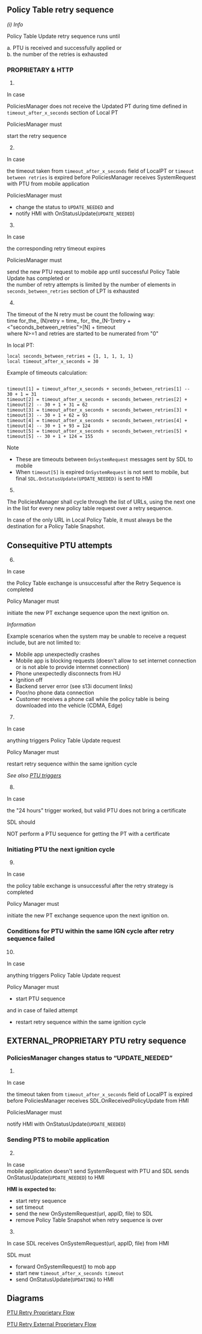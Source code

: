 ## Policy Table retry sequence
_(i) Info_

Policy Table Update retry sequence runs until 

a. PTU is received and successfully applied or  
b. the number of the retries is exhausted

### PROPRIETARY & HTTP

1. 
In case 

PoliciesManager does not receive the Updated PT during time defined in `timeout_after_x_seconds` section of Local PT 

PoliciesManager must

start the retry sequence

2. 
In case 

the timeout taken from `timeout_after_x_seconds` field of LocalPT or `timeout between retries` is expired before PoliciesManager receives SystemRequest with PTU from mobile application

PoliciesManager must 
- change the status to `UPDATE_NEEDED` and 
- notify HMI with OnStatusUpdate(`UPDATE_NEEDED`) 

3. 
In case 

the corresponding retry timeout expires 

PoliciesManager must 

send the new PTU request to mobile app until successful Policy Table Update has completed or  
the number of retry attempts is limited by the number of elements in `seconds_between_retries` section of LPT is exhausted

4. 

The timeout of the N retry must be count the following way:  
time for_the_ (N)retry = time_ for_ the_(N-1)retry + <"seconds_between_retries">[N] + timeout  
where N>=1 and retries are started to be numerated from "0"

In local PT:
```
local seconds_between_retries = {1, 1, 1, 1, 1}
local timeout_after_x_seconds = 30
```

Example of timeouts calculation:
```

timeout[1] = timeout_after_x_seconds + seconds_between_retries[1] -- 30 + 1 = 31
timeout[2] = timeout_after_x_seconds + seconds_between_retries[2] + timeout[2] -- 30 + 1 + 31 = 62
timeout[3] = timeout_after_x_seconds + seconds_between_retries[3] + timeout[3] -- 30 + 1 + 62 = 93
timeout[4] = timeout_after_x_seconds + seconds_between_retries[4] + timeout[4] -- 30 + 1 + 93 = 124
timeout[5] = timeout_after_x_seconds + seconds_between_retries[5] + timeout[5] -- 30 + 1 + 124 = 155
```
Note
 - These are timeouts between `OnSystemRequest` messages sent by SDL to mobile 
 - When `timeout[5]` is expired `OnSystemRequest` is not sent to mobile, but final `SDL.OnStatusUpdate(UPDATE_NEEDED)` is sent to HMI


5. 
The PoliciesManager shall cycle through the list of URLs, using the next one in the list for every new policy table request over a retry sequence.  

In case of the only URL in Local Policy Table, it must always be the destination for a Policy Table Snapshot.

## Сonsequitive PTU attempts
6. 
In case 

the Policy Table exchange is unsuccessful after the Retry Sequence is completed

Policy Manager must 

initiate the new PT exchange sequence upon the next ignition on.

_Information_ 

Example scenarios when the system may be unable to receive a request include, but are not limited to:
- Mobile app unexpectedly crashes
- Mobile app is blocking requests (doesn't allow to set internet connection or is not able to provide internnet connection)
- Phone unexpectedly disconnects from HU
- Ignition off
- Backend server error (see s13i document links)
- Poor/no phone data connection
- Customer receives a phone call while the policy table is being downloaded into the vehicle (CDMA, Edge)

7. 
In case 

anything triggers Policy Table Update request

Policy Manager must 

restart retry sequence within the same ignition cycle

_See also [PTU triggers]()_

8. 
In case 

the "24 hours" trigger worked, but valid PTU does not bring a certificate

SDL should 

NOT perform a PTU sequence for getting the PT with a certificate

### Initiating PTU the next ignition cycle 
9. 

In case 

the policy table exchange is unsuccessful after the retry strategy is completed

Policy Manager must 

initiate the new PT exchange sequence upon the next ignition on.


### Conditions for PTU within the same IGN cycle after retry sequence failed
10. 

In case 

anything triggers Policy Table Update request

Policy Manager must 

- start PTU sequence 

and in case of failed attempt

- restart retry sequence within the same ignition cycle


## EXTERNAL_PROPRIETARY PTU retry sequence

### PoliciesManager changes status to “UPDATE_NEEDED”
1. 
In case 

the timeout taken from `timeout_after_x_seconds` field of LocalPT is expired before PoliciesManager receives SDL.OnReceivedPolicyUpdate from HMI

PoliciesManager must  

notify HMI with OnStatusUpdate(`UPDATE_NEEDED`)   


### Sending PTS to mobile application
2. 
  
In case  
mobile application doesn't send SystemRequest with PTU
and SDL sends OnStatusUpdate(`UPDATE_NEEDED`) to HMI


**HMI is expected to:**
- start retry sequence
- set timeout
- send the new OnSystemRequest(url, appID, file) to SDL
- remove Policy Table Snapshot when retry sequence is over

3. 
In case 
SDL receives OnSystemRequest(url, appID, file) from HMI

SDL must 
- forward OnSystemRequest() to mob app
- start new `timeout_after_x_seconds timeout`
- send OnStatusUpdate(`UPDATING`) to HMI


## Diagrams

[PTU Retry Proprietary Flow ](accessories/Retry_Proprietary.png)


[PTU Retry External Proprietary Flow](./Retry_External_Proprietary.png)
